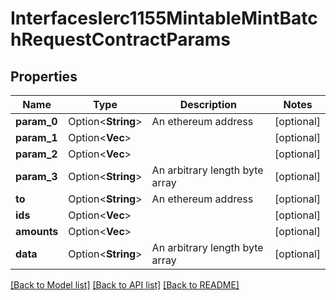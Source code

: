 # InterfacesIerc1155MintableMintBatchRequestContractParams

## Properties

Name | Type | Description | Notes
------------ | ------------- | ------------- | -------------
**param_0** | Option<**String**> | An ethereum address | [optional]
**param_1** | Option<**Vec<String>**> |  | [optional]
**param_2** | Option<**Vec<String>**> |  | [optional]
**param_3** | Option<**String**> | An arbitrary length byte array | [optional]
**to** | Option<**String**> | An ethereum address | [optional]
**ids** | Option<**Vec<String>**> |  | [optional]
**amounts** | Option<**Vec<String>**> |  | [optional]
**data** | Option<**String**> | An arbitrary length byte array | [optional]

[[Back to Model list]](../README.md#documentation-for-models) [[Back to API list]](../README.md#documentation-for-api-endpoints) [[Back to README]](../README.md)



